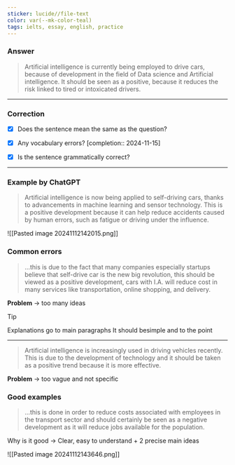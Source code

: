 ```yaml
---
sticker: lucide//file-text
color: var(--mk-color-teal)
tags: ielts, essay, english, practice
---
```

### Answer
> Artificial intelligence is currently being employed to drive cars, because of development in the field of Data science and Artificial intelligence. It should be seen as a positive, because it reduces the risk linked to tired or intoxicated drivers.

---
### Correction

- [x] Does the sentence mean the same as the question?
- [x] Any vocabulary errors?   [completion:: 2024-11-15]
- [x] Is the sentence grammatically correct?


---
### Example by ChatGPT

> Artificial intelligence is now being applied to self-driving cars, thanks to advancements in machine learning and sensor technology. This is a positive development because it can help reduce accidents caused by human errors, such as fatigue or driving under the influence.

![[Pasted image 20241112142015.png]]

### Common errors

> ...this is due to the fact that many companies especially startups believe that self-drive car is the new big revolution, this should be viewed as a positive development, cars with I.A. will reduce cost in many services like transportation, online shopping, and delivery.

**Problem** → too many ideas

> [!tip] 
> Explanations go to main paragraphs 
> It should besimple and to the point

---
> Artificial intelligence is increasingly used in driving vehicles recently. This is due to the development of technology and it should be taken as a positive trend because it is more effective.

**Problem** → too vague and not specific

### Good examples

> ...this is done in order to reduce costs associated with employees in the transport sector and should certainly be seen as a negative development as it will reduce jobs available for the population.

Why is it good → Clear, easy to understand + 2 precise main ideas

![[Pasted image 20241112143646.png]]
